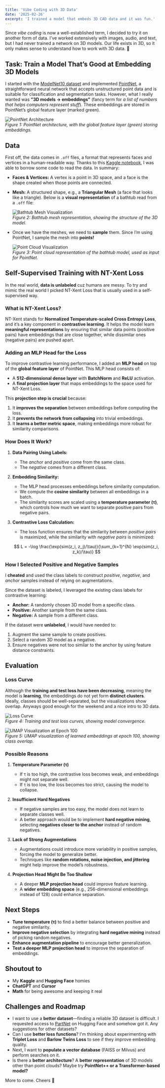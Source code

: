 ```yaml
---
title: 'Vibe Coding with 3D Data'
date: '2025-02-26'
excerpt: 'I trained a model that embeds 3D CAD data and it was fun.'
---
```


Since *vibe coding* is now a well-established term, I decided to try it on another form of data. I've worked extensively with images, audio, and text, but I had never trained a network on 3D models. Our life exists in 3D, so it only makes sense to understand how to work with 3D data. 🫡  

## Task: Train a Model That’s Good at Embedding 3D Models

I started with the [ModelNet10 dataset](https://www.kaggle.com/datasets/balraj98/modelnet10-princeton-3d-object-dataset/data) and implemented [PointNet](https://arxiv.org/abs/1612.00593), a straightforward neural network that accepts unstructured point data and is suitable for classification and segmentation tasks. However, what I really wanted was **"3D models → embeddings"** (fancy term for *a list of numbers that helps computers represent stuff*). These embeddings are stored in PointNet’s global feature layer (marked green).  

![PointNet Architecture](/content/3d-data/static/arch.png)  
*Figure 1: PointNet architecture, with the global feature layer (green) storing embeddings.*

## Data

First off, the data comes in `.off` files, a format that represents faces and vertices in a human-readable way. Thanks to this [Kaggle notebook](https://www.kaggle.com/code/balraj98/pointnet-for-3d-object-classification-pytorch/notebook), I was able to borrow some code to read the data. In summary:  

- **Faces & Vertices:** A vertex is a point in 3D space, and a face is the shape created when those points are connected.  
- **Mesh:** A structured shape, e.g., a **Triangular Mesh** (a face that looks like a triangle). Below is a **visual representation** of a bathtub read from a `.off` file:  

  ![Bathtub Mesh Visualization](/content/3d-data/static/bathtub_mesh.png)  
  *Figure 2: Bathtub mesh representation, showing the structure of the 3D model.*

- Once we have the meshes, we need to **sample** them. Since I’m using PointNet, I sample the mesh into **points!**  

  ![Point Cloud Visualization](/content/3d-data/static/bathtub_points.png)  
  *Figure 3: Point cloud representation of the bathtub model, used as input for PointNet.*

## Self-Supervised Training with NT-Xent Loss  

In the real world, **data is unlabeled** cuz humans are messy. To try and mimic the real world I picked NT-Xent Loss that is usually used in a self-supervised way.

### What is NT-Xent Loss?  

NT-Xent stands for **Normalized Temperature-scaled Cross Entropy Loss**, and it’s a key component in **contrastive learning**. It helps the model learn **meaningful representations** by ensuring that similar data points (positive pairs) have embeddings that are close together, while dissimilar ones (negative pairs) are pushed apart.  

### Adding an MLP Head for the Loss  

To improve contrastive learning performance, I added an **MLP head** on top of the **global feature layer** of PointNet. This MLP head consists of:

- A **512-dimensional dense layer** with **BatchNorm** and **ReLU** activation.
- A **final projection layer** that maps embeddings to the space used for NT-Xent Loss.  

This **projection step is crucial** because:

1. It **improves the separation** between embeddings before computing the loss.
2. It **prevents the network from collapsing** into trivial embeddings.
3. It **learns a better metric space**, making embeddings more robust for similarity comparisons.

### How Does It Work?  

1. **Data Pairing Using Labels:**  
   - The *anchor* and *positive* come from the same class.  
   - The *negative* comes from a different class.  

2. **Embedding Similarity:**  
   - The MLP head processes embeddings before similarity computation.  
   - We compute the **cosine similarity** between all embeddings in a batch.  
   - The similarity scores are scaled using a **temperature parameter (τ)**, which controls how much we want to separate positive pairs from negative pairs.  

3. **Contrastive Loss Calculation:**  
   - The loss function ensures that the similarity between *positive pairs* is maximized, while the similarity with *negative pairs* is minimized:  

   $$
   L = -\log \frac{\exp(sim(z_i, z_j)/\tau)}{\sum_{k=1}^{N} \exp(sim(z_i, z_k)/\tau)}
   $$  

### How I Selected Positive and Negative Samples  

I **cheated** and used the class labels to construct *positive*, *negative*, and *anchor* samples instead of relying on augmentations.  

Since the dataset is labeled, I leveraged the existing class labels for contrastive learning:

- **Anchor:** A randomly chosen 3D model from a specific class.  
- **Positive:** Another sample from the same class.  
- **Negative:** A sample from a different class.  

If the dataset were **unlabeled**, I would have needed to:

1. Augment the same sample to create positives.  
2. Select a random 3D model as a negative.  
3. Ensure negatives were not too similar to the anchor by using feature distance constraints.

## Evaluation  

### Loss Curve  

Although the **training and test loss have been decreasing**, meaning the model is **learning**, the embeddings do not yet form **distinct clusters**. Ideally, classes should be well-separated, but the visualizations show overlap. Anyways good enough for the weekend and a nice intro to 3D data.

![Loss Curve](/content/3d-data/static/loss.png)  
*Figure 4: Training and test loss curves, showing model convergence.*

![UMAP Visualization at Epoch 100](/content/3d-data/static/umap.png)  
*Figure 5: UMAP visualization of learned embeddings at epoch 100, showing class overlap.*

### Possible Reasons

1. **Temperature Parameter (τ)**  
   - If τ is too high, the contrastive loss becomes weak, and embeddings might not separate well.  
   - If τ is too low, the loss becomes too strict, causing the model to collapse.  

2. **Insufficient Hard Negatives**  
   - If negative samples are too easy, the model does not learn to separate classes well.  
   - A better approach would be to implement **hard negative mining**, selecting **negatives closer to the anchor** instead of random negatives.  

3. **Lack of Strong Augmentations**  
   - Augmentations could introduce more variability in positive samples, forcing the model to generalize better.  
   - Techniques like **random rotations, noise injection, and jittering** might help improve the model’s robustness.  

4. **Projection Head Might Be Too Shallow**  
   - A deeper **MLP projection head** could improve feature learning.  
   - A **wider embedding space** (e.g., 256-dimensional embeddings instead of 128) could enhance separation.  

## Next Steps  

- **Tune temperature (τ)** to find a better balance between positive and negative similarity.  
- **Improve negative selection** by integrating **hard negative mining** instead of picking random negatives.  
- **Enhance augmentation pipeline** to encourage better generalization.  
- **Test a deeper MLP projection head** to improve the separation of embeddings.  

## Shoutout to  

- My **Kaggle** and **Hugging Face** homies  
- **ChatGPT** and **Cursor**  
- **Math** for being awesome and keeping it real  

## Challenges and Roadmap  

- I want to use a **better dataset**—finding a reliable 3D dataset is difficult. I requested access to [PartNet](https://huggingface.co/datasets/ShapeNet/PartNet-archive) on Hugging Face and somehow got it. Any suggestions for other datasets?  
- Can I use **better loss functions**? I'm thinking about experimenting with **Triplet Loss** and **Barlow Twins Loss** to see if they improve embedding quality.  
- Next, I want to **populate a vector database** (FAISS or Milvus) and perform searches on it.  
- Is there a **better architecture**? A **better representation** of 3D models other than point clouds? Maybe try **PointNet++ or a Transformer-based model?**

More to come. Cheers 🥂
